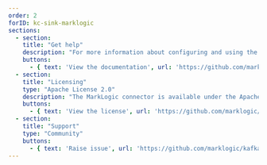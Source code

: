 ```yaml
---
order: 2
forID: kc-sink-marklogic
sections:
  - section:
    title: "Get help"
    description: "For more information about configuring and using the connector, see the documentation."
    buttons:
      - { text: 'View the documentation', url: 'https://github.com/marklogic/kafka-marklogic-connector' }
  - section:
    title: "Licensing"
    type: "Apache License 2.0"
    description: "The MarkLogic connector is available under the Apache License 2.0 license."
    buttons:
      - { text: 'View the license', url: 'https://github.com/marklogic/kafka-marklogic-connector/blob/master/LICENSE.txt' }
  - section:
    title: "Support"
    type: "Community"
    buttons:
      - { text: 'Raise issue', url: 'https://github.com/marklogic/kafka-marklogic-connector/issues' }
---
```


